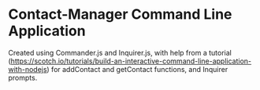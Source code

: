 # Contact-Manager Command Line Application

Created using Commander.js and Inquirer.js, with help from a tutorial (https://scotch.io/tutorials/build-an-interactive-command-line-application-with-nodejs) for addContact and getContact functions, and Inquirer prompts.